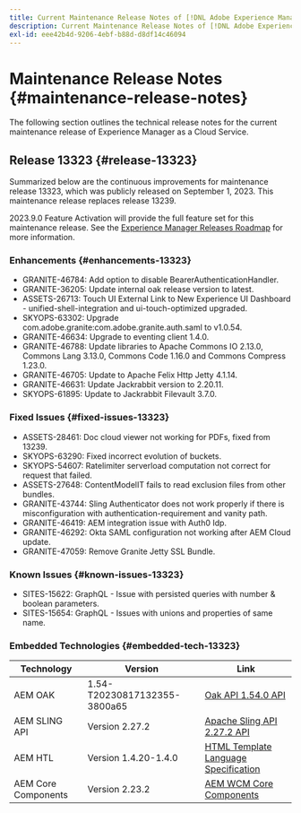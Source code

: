```yaml
---
title: Current Maintenance Release Notes of [!DNL Adobe Experience Manager] as a Cloud Service.
description: Current Maintenance Release Notes of [!DNL Adobe Experience Manager] as a Cloud Service.
exl-id: eee42b4d-9206-4ebf-b88d-d8df14c46094
---
```

# Maintenance Release Notes {#maintenance-release-notes}

The following section outlines the technical release notes for the current maintenance release of Experience Manager as a Cloud Service.

## Release 13323 {#release-13323}

Summarized below are the continuous improvements for maintenance release 13323, which was publicly released on September 1, 2023. This maintenance release replaces release 13239.

2023.9.0 Feature Activation will provide the full feature set for this maintenance release. See the [Experience Manager Releases Roadmap](https://experienceleague.adobe.com/docs/experience-manager-release-information/aem-release-updates/update-releases-roadmap.html) for more information.

### Enhancements {#enhancements-13323}

- GRANITE-46784: Add option to disable BearerAuthenticationHandler.
- GRANITE-36205: Update internal oak release version to latest.
- ASSETS-26713: Touch UI External Link to New Experience UI Dashboard - unified-shell-integration and ui-touch-optimized upgraded.
- SKYOPS-63302: Upgrade com.adobe.granite:com.adobe.granite.auth.saml to v1.0.54.
- GRANITE-46634: Upgrade to eventing client 1.4.0.
- GRANITE-46788: Update libraries to Apache Commons IO 2.13.0, Commons Lang 3.13.0, Commons Code 1.16.0 and Commons Compress 1.23.0.
- GRANITE-46705: Update to Apache Felix Http Jetty 4.1.14.
- GRANITE-46631: Update Jackrabbit version to 2.20.11.
- SKYOPS-61895: Update to Jackrabbit Filevault 3.7.0.

### Fixed Issues {#fixed-issues-13323}

- ASSETS-28461: Doc cloud viewer not working for PDFs, fixed from 13239.
- SKYOPS-63290: Fixed incorrect evolution of buckets.
- SKYOPS-54607: Ratelimiter serverload computation not correct for request that failed.
- ASSETS-27648: ContentModelIT fails to read exclusion files from other bundles.
- GRANITE-43744: Sling Authenticator does not work properly if there is misconfiguration with authentication-requirement and vanity path.
- GRANITE-46419: AEM integration issue with Auth0 Idp.
- GRANITE-46292: Okta SAML configuration not working after AEM Cloud update.
- GRANITE-47059: Remove Granite Jetty SSL Bundle.

### Known Issues {#known-issues-13323}

- SITES-15622: GraphQL - Issue with persisted queries with number & boolean parameters.
- SITES-15654: GraphQL - Issues with unions and properties of same name.

### Embedded Technologies {#embedded-tech-13323}

|Technology|Version|Link|
|---|---|---|
|AEM OAK |1.54-T20230817132355-3800a65|[Oak API 1.54.0 API](https://www.javadoc.io/doc/org.apache.jackrabbit/oak-api/1.54.0/index.html)| 
|AEM SLING API |Version 2.27.2 |[Apache Sling API 2.27.2 API](https://www.javadoc.io/doc/org.apache.sling/org.apache.sling.api/latest/index.html)|
|AEM HTL|Version 1.4.20-1.4.0 |[HTML Template Language Specification](https://github.com/adobe/htl-spec)|
|AEM Core Components|Version 2.23.2|[AEM WCM Core Components](https://github.com/adobe/aem-core-wcm-components)|
